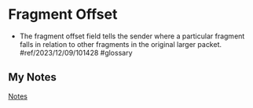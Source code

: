 # Fragment Offset
- The fragment offset field tells the sender where a particular fragment falls in relation to other fragments in the original larger packet. #ref/2023/12/09/101428 #glossary 
## My Notes
[Notes](mynotes/fragment-offset-notes.md)
